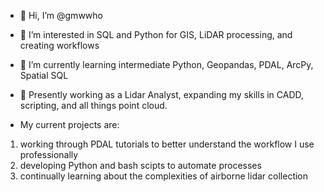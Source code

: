 - 👋 Hi, I’m @gmwwho
- 👀 I’m interested in SQL and Python for GIS, LiDAR processing, and creating workflows
- 🌱 I’m currently learning intermediate Python, Geopandas, PDAL, ArcPy, Spatial SQL
- 💞️ Presently working as a Lidar Analyst, expanding my skills in CADD, scripting, and all things point cloud.

- My current projects are:
1) working through PDAL tutorials to better understand the workflow I use professionally
2) developing Python and bash scipts to automate processes
3) continually learning about the complexities of airborne lidar collection 
